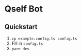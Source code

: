 # Qself Bot

## Quickstart

1. `cp example.config.ts config.ts`
2. Fill in `config.ts`
3. `yarn dev`
